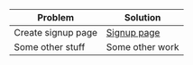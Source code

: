 | Problem  | Solution |
| ------------- | ------------- |
| Create signup page  | [Signup page](https://github.com/zuri-training/auth-wiki-team7/tree/main/frontend/signup) |
| Some other stuff  | Some other work  |